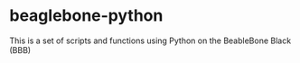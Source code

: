 beaglebone-python
=================

This is a set of scripts and functions using Python on the BeableBone Black (BBB)
